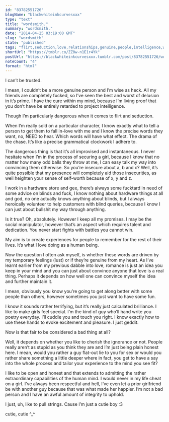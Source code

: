 ```yaml
---
id: "83782551726"
blogName: "blackwhiteinkcurvesxxx"
type: "text"
title: "wordsmith."
summary: "wordsmith."
date: "2014-04-25 03:19:00 GMT"
slug: "wordsmith"
state: "published"
tags: "flirt,seduction,love,relationships,genuine,people,intelligence,writing,words,manipulation,erotica,melbourne,romance,sex,honest"
shortUrl: "https://tmblr.co/ZZ0w-n1E1r4Yk"
postUrl: "https://blackwhiteinkcurvesxxx.tumblr.com/post/83782551726/wordsmith"
noteCount: "4"
format: "html"
---
```


I can’t be trusted.

I mean, I couldn’t be a more genuine person and I’m wise as heck. All my friends are completely fucked, so I’ve seen the best and worst of delusion in it’s prime. I have the cure within my mind, because I’m living proof that you don’t have be entirely retarded to project intelligence.

Though I’m particularly dangerous when it comes to flirt and seduction.

When I’m really sold on a particular character, I know exactly what to tell a person to get them to fall in-love with me and I know the precise words they want, no, NEED to hear. Which words will have what effect. The drama of the chase. It’s like a precise grammatical clockwork I adhere to.

The dangerous thing is that it’s all improvised and instantaneous. I never hesitate when I’m in the process of securing a girl, because I know that no matter how many odd balls they throw at me, I can easy talk my way into convincing them otherwise. So you’re insecure about a, b and c? Well, it’s quite possible that my presence will completely aid those insecurities, as well heighten your sense of self-worth because of x, y and z.

I work in a hardware store and gee, there’s always some fucktard in need of some advice on blinds and fuck, I know nothing about hardware things at all and god, no one actually knows anything about blinds, but I always heroically volunteer to help customers with blind queries, because I know I can just about bullshit my way through anything. 

Is it true? Oh, absolutely. However I keep all my promises. I may be the social manipulator, however that’s an aspect which requires talent and dedication. You never start fights with battles you cannot win.

My aim is to create experiences for people to remember for the rest of their lives. It’s what I love doing as a human being.

Now the question I often ask myself, is whether these words are driven by my temporary feelings (lust) or if they’re genuine from my heart. As I’ve learnt earlier from my previous dabble into love, romance is just an idea you keep in your mind and you can just about convince anyone that love is a real thing. Perhaps it depends on how well one can convince myself the idea and further maintain it.

I mean, obviously you know you’re going to get along better with some people than others, however sometimes you just want to have some fun.

I know it sounds rather terrifying, but it’s really just calculated brilliance. I like to make girls feel special. I’m the kind of guy who’ll hand write you poetry everyday. I’ll cuddle you and touch you right. I know exactly how to use these hands to evoke excitement and pleasure. I just geddit. 

Now is that fair to be considered a bad thing at all?

Well, it depends on whether you like to cherish the ignorance or not. People really aren’t as stupid as you think they are and I’m just being plain honest here. I mean, would you rather a guy flat-out lie to you for sex or would you rather share something a little deeper where in fact, you get to have a say into the whole process and tailor your experience to the mind you see fit?

I like to be open and honest and that extends to admitting the rather extraordinary capabilities of the human mind. I would never in my life cheat on a girl. I’ve always been respectful and hell, I’ve even let a prior girlfriend be with another guy because that was what made her happier. I’m not a bad person and I have an awful amount of integrity to uphold.

I just, uh, like to pull strings. Cause I’m just a cutie boy :3

cutie, cutie ^_^